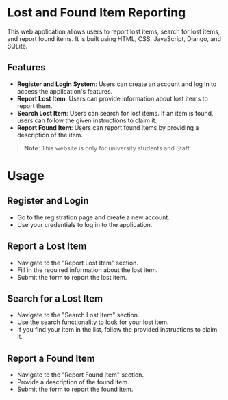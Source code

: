 # Lost and Found Item Reporting

This web application allows users to report lost items, search for lost items, and report found items. It is built using HTML, CSS, JavaScript, Django, and SQLite.

## Features

- **Register and Login System**: Users can create an account and log in to access the application's features.
- **Report Lost Item**: Users can provide information about lost items to report them.
- **Search Lost Item**: Users can search for lost items. If an item is found, users can follow the given instructions to claim it.
- **Report Found Item**: Users can report found items by providing a description of the item.

> **Note**: This website is only for university students and Staff.
> 
# Usage

## Register and Login

- Go to the registration page and create a new account.
- Use your credentials to log in to the application.

## Report a Lost Item

- Navigate to the "Report Lost Item" section.
- Fill in the required information about the lost item.
- Submit the form to report the lost item.

## Search for a Lost Item

- Navigate to the "Search Lost Item" section.
- Use the search functionality to look for your lost item.
- If you find your item in the list, follow the provided instructions to claim it.

## Report a Found Item

- Navigate to the "Report Found Item" section.
- Provide a description of the found item.
- Submit the form to report the found item.

